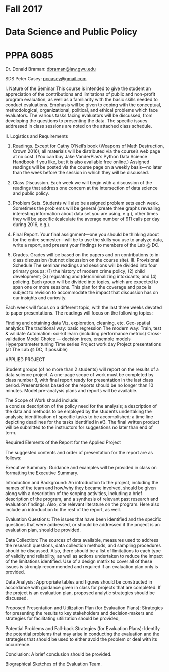 # Fall 2017
# Data Science and Public Policy
# PPPA 6085
Dr. Donald Braman: dbraman@law.gwu.edu 

SDS Peter Casey: pccasey@gmail.com  

I. Nature of the Seminar
This course is intended to give the student an appreciation of the contributions and limitations of public and non-profit program evaluation, as well as a familiarity with the basic skills needed to conduct evaluations.  Emphasis will be given to coping with the conceptual, methodological, organizational, political, and ethical problems which face evaluators.  The various tasks facing evaluators will be discussed, from developing the questions to presenting the data.  The specific issues addressed in class sessions are noted on the attached class schedule.

II. Logistics and Requirements
1.  Readings.  Except for Cathy O’Neil’s book (Weapons of Math Destruction, Crown 2016), all materials will be distributed via the course’s web page at no cost.  (You can buy Jake VanderPlas’s Python Data Science Handbook if you like, but it is also available free online.)  Assigned readings will be posted via the course page on a weekly basis—no later than the week before the session in which they will be discussed. 

2. Class Discussion.  Each week we will begin wtih a discussion of the readings that address one concern at the intersection of data science and public policy.  

3. Problem Sets.  Students will also be assigned problem sets each week.  Sometimes the problems will be general (create three graphs revealing interesting information about data set you are using, e.g.), other times they will be specific (calculate the average number of 911 calls per day during 2016, e.g.). 

4. Final Report. Your final assignment—one you should be thinking about for the entire semester—will be to use the skills you use to analyze data, write a report, and present your findings to members of the Lab @ DC.   

3.  Grades. Grades will be based on the papers and on contributions to in-class discussion (but not discussion on the course site). 
III. Provisional Schedule
The seminar readings and sessions will be divided into four primary groups: (1) the history of modern crime policy; (2) child development; (3) regulating and (de)criminalizing intoxicants; and (4) policing. Each group will be divided into topics, which are expected to span one or more sessions. This plan for the coverage and pace is subject to revision to accommodate the impact that discussion has on our insights and curiosity. 

Each week will focus on a different topic, with the last three weeks devoted to paper presentations.  The readings will focus on the following topics: 

Finding and obtaining data
Viz, exploration, cleaning, etc.
Geo-spatial analytics
The traditional way: basic regression
The modern way: Train, test & validate
Automation: sci-kit learn (including performance metrics)
Cross-validation
Model Choice -- decision trees, ensemble models 
Hyperparameter tuning
Time series 
Project work day
Project presentations (at The Lab @ DC, if possible)


APPLIED PROJECT

Student groups (of no more than 2 students) will report on the results of a data science project.  A one-page scope of work must be completed by class number 8, with final report ready for presentation in the last class period.  Presentations based on the reports should be no longer than 10 minutes. Model pre-analysis plans and reports will be available. 

The Scope of Work should include:  
a concise description of the policy need for the analysis;
a description of the data and methods to be employed by the students undertaking the analysis; 
identification of specific tasks to be accomplished;
a time line depicting deadlines for the tasks identified in #3.
The final written product will be submitted to the instructors for suggestions no later than end of term.       

Required Elements of the Report for the Applied Project

The suggested contents and order of presentation for the report are as follows:

Executive Summary:  Guidance and examples will be provided in class on formatting the Executive Summary.

Introduction and Background: An introduction to the project, including the names of the team and how/why they became involved, should be given along with a description of the scoping activities, including a brief description of the program, and a synthesis of relevant past research and evaluation findings. Also, cite relevant literature on the program. Here also include an introduction to the rest of the report, as well.

Evaluation Questions: The issues that have been identified and the specific                      questions that were addressed, or should be addressed if the project is an                            evaluation plan, should be provided.

Data Collection: The sources of data available, measures used to address the research questions, data collection methods, and sampling procedures should be discussed. Also, there should be a list of limitations to each type of validity and reliability, as well as actions undertaken to reduce the impact of the limitations identified. Use of a design matrix to cover all of these issues is strongly recommended and required if an evaluation plan only is provided.

Data Analysis: Appropriate tables and figures should be constructed in accordance with guidance given in class for projects that are completed. If the project is an evaluation plan, proposed analytic strategies should be discussed.

Proposed Presentation and Utilization Plan (for Evaluation Plans):  Strategies for presenting the results to key stakeholders and decision-makers and strategies for facilitating utilization should be provided,

Potential Problems and Fall-back Strategies (for Evaluation Plans): Identify the potential problems that may arise in conducting the evaluation and the strategies that should be used to either avoid the problem or deal with its occurrence. 

Conclusion: A brief conclusion should be provided.

Biographical Sketches of the Evaluation Team. 


